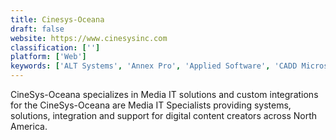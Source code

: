 ```yaml
---
title: Cinesys-Oceana
draft: false 
website: https://www.cinesysinc.com
classification: ['']
platform: ['Web']
keywords: ['ALT Systems', 'Annex Pro', 'Applied Software', 'CADD Microsystems', 'Cansel', 'Cdw', 'Graitec USA', 'Imaginit Technologies', 'Insight', 'MasterGraphics', 'Microdesk', 'Microsol Resources', 'Motion Media', 'Seiler Design Solutions', 'Sirius', 'Softchoice', 'TATA Technologies', 'Video Corporation of America']
---
```

CineSys-Oceana specializes in Media IT solutions and custom integrations for the CineSys-Oceana are Media IT Specialists providing systems, solutions, integration and support for digital content creators across North America.